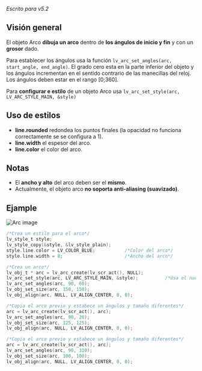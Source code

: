_Escrito para v5.2_

## Visión general

El objeto Arco **dibuja un arco** dentro de **los ángulos de inicio y fin** y con un **grosor** dado.

Para establecer los ángulos usa la función `lv_arc_set_angles(arc, start_angle, end_angle)`. El grado cero esta en la parte inferior del objeto y los ángulos incrementan en el sentido contrario de las manecillas del reloj. Los ángulos deben estar en el rango [0;360].

Para **configurar e estilo** de un objeto Arco usa `lv_arc_set_style(arc, LV_ARC_STYLE_MAIN, &style)`

## Uso de estilos
- **line.rounded** redondea los puntos finales (la opacidad no funciona correctamente se se configura a 1).
- **line.width** el espesor del arco.
- **line.color** el color del arco.

## Notas
- El **ancho y alto** del arco deben ser el **mismo**.
- Actualmente, el objeto arco **no soporta anti-aliasing (suavizado)**.

## Ejample

![Arc image](http://docs.littlevgl.com/img/arc-lv_arc.png)

```c
/*Crea un estilo para el arco*/
lv_style_t style;
lv_style_copy(&style, &lv_style_plain);
style.line.color = LV_COLOR_BLUE;           /*Color del arco*/
style.line.width = 8;                       /*Ancho del arco*/

/*Crea un arco*/
lv_obj_t * arc = lv_arc_create(lv_scr_act(), NULL);
lv_arc_set_style(arc, LV_ARC_STYLE_MAIN, &style);          /*Usa el nuevo estilo*/
lv_arc_set_angles(arc, 90, 60);
lv_obj_set_size(arc, 150, 150);
lv_obj_align(arc, NULL, LV_ALIGN_CENTER, 0, 0);

/*Copia el arco previo y estabece un ángulos y tamaño diferentes*/
arc = lv_arc_create(lv_scr_act(), arc);
lv_arc_set_angles(arc, 90, 20);
lv_obj_set_size(arc, 125, 125);
lv_obj_align(arc, NULL, LV_ALIGN_CENTER, 0, 0);

/*Copia el arco previo y estabece un ángulos y tamaño diferentes*/
arc = lv_arc_create(lv_scr_act(), arc);
lv_arc_set_angles(arc, 90, 310);
lv_obj_set_size(arc, 100, 100);
lv_obj_align(arc, NULL, LV_ALIGN_CENTER, 0, 0);
```

